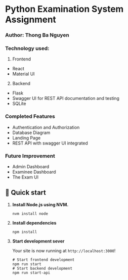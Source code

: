 # Python Examination System Assignment
### Author: Thong Ba Nguyen
### Technology used:
1. Frontend
- React
- Material UI
2. Backend
- Flask
- Swagger UI for REST API documentation and testing
- SQLite

### Completed Features
- Authentication and Authorization
- Database Diagram
- Landing Page
- REST API with swagger UI integrated

### Future Improvement
- Admin Dashboard
- Examinee Dashboard
- The Exam UI


## 🚀 Quick start

1.  **Install Node.js using NVM.**
    ```shell
    nvm install node
    ```
2.  **Install dependencies**
    ```shell
    npm install
    ```

3.  **Start development sever**

    Your site is now running at `http://localhost:3000`!
    ```shell
    # Start frontend development
    npm run start
    # Start backend development
    npm run start-api
    ```

